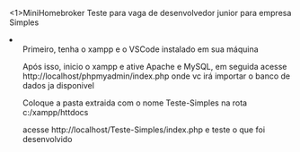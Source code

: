 <1>MiniHomebroker</h1>
Teste para vaga de desenvolvedor junior para empresa Simples

<li>
  <ul>Primeiro, tenha o xampp e o VSCode instalado em sua máquina</ul>
  <ul>Após isso, inicio o xampp e ative Apache e MySQL, em seguida acesse http://localhost/phpmyadmin/index.php onde vc irá importar o banco de dados ja disponivel</ul>
  <ul>Coloque a pasta extraida com o nome Teste-Simples na rota c:/xampp/httdocs</ul>
  <ul> acesse http://localhost/Teste-Simples/index.php e teste o que foi desenvolvido</ul>
</li>
